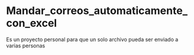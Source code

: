 # Mandar_correos_automaticamente_con_excel
Es un proyecto personal para que un solo archivo pueda ser enviado a varias personas
